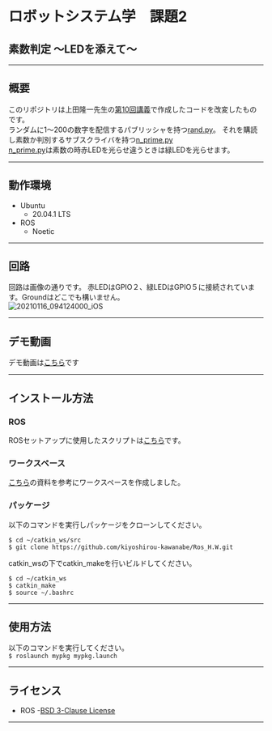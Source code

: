 # ロボットシステム学　課題2
## 素数判定 ～LEDを添えて～
___
## 概要
このリポジトリは上田隆一先生の[第10回講義]()で作成したコードを改変したものです。<br>
ランダムに1～200の数字を配信するパブリッシャを持つ[rand.py](https://github.com/kiyoshirou-kawanabe/mypkg/blob/main/scripts/rand.py)。
それを購読し素数か判別するサブスクライバを持つ[n_prime.py](https://github.com/kiyoshirou-kawanabe/mypkg/blob/main/scripts/n_prime.py)<br>
[n_prime.py](https://github.com/kiyoshirou-kawanabe/mypkg/blob/main/scripts/n_prime.py)は素数の時赤LEDを光らせ違うときは緑LEDを光らせます。
___
## 動作環境
- Ubuntu
  - 20.04.1 LTS
- ROS
  - Noetic
___
## 回路
回路は画像の通りです。
赤LEDはGPIO２、緑LEDはGPIO５に接続されています。Groundはどこでも構いません。<br>
![20210116_094124000_iOS](https://user-images.githubusercontent.com/53420739/104808557-79c8b700-582a-11eb-9e0d-db522a22cd38.png)

___
## デモ動画
デモ動画は[こちら](https://youtu.be/FeTo19cilD0)です
___
## インストール方法
### ROS
  ROSセットアップに使用したスクリプトは[こちら](https://github.com/ryuichiueda/ros_setup_scripts_Ubuntu20.04_desktop)です。<br>

### ワークスペース
  [こちら](https://github.com/ryuichiueda/robosys2020/blob/master/md/ros.md)の資料を参考にワークスペースを作成しました。<br>
  
### パッケージ
  以下のコマンドを実行しパッケージをクローンしてください。<br>
  ```
  $ cd ~/catkin_ws/src
  $ git clone https://github.com/kiyoshirou-kawanabe/Ros_H.W.git
  ```
catkin_wsの下でcatkin_makeを行いビルドしてください。<br>
```
$ cd ~/catkin_ws
$ catkin_make
$ source ~/.bashrc
```
___
## 使用方法
以下のコマンドを実行してください。<br>
```$ roslaunch mypkg mypkg.launch```
___
## ライセンス
- ROS -[BSD 3-Clause License](https://github.com/kiyoshirou-kawanabe/mypkg/blob/main/LICENSE)
___
